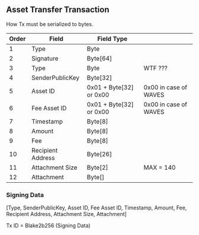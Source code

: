 ## Asset Transfer Transaction

How Tx must be serialized to bytes.

|Order | Field       | Field Type     |         |
|------| ------------|-------------   | ------  |
|1 | Type            | Byte           |         |
|2 | Signature       | Byte[64]       |         |
|3 | Type            | Byte           | WTF ??? |
|4 | SenderPublicKey | Byte[32]       |         |
|5 | Asset ID        | 0x01 + Byte[32] or 0x00 | 0x00 in case of WAVES |
|6 | Fee Asset ID    | 0x01 + Byte[32] or 0x00 | 0x00 in case of WAVES |
|7 | Timestamp       | Byte[8]        |     |
|8 | Amount          | Byte[8]        |     |
|9 | Fee             | Byte[8]        |     |
|10| Recipient Address | Byte[26]     |     |
|11| Attachment Size  |   Byte[2]        | MAX = 140 |
|12| Attachment       | Byte[]        |     |


### Signing Data

[Type, SenderPublicKey, Asset ID, Fee Asset ID, Timestamp, Amount, Fee, Recipient Address, Attachment Size, Attachment]

Tx ID = Blake2b256 (Signing Data)
